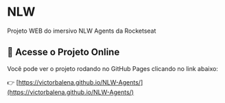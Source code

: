 # NLW
Projeto WEB do imersivo NLW Agents da Rocketseat


## 🚀 Acesse o Projeto Online

Você pode ver o projeto rodando no GitHub Pages clicando no link abaixo:

👉 [https://victorbalena.github.io/NLW-Agents/](https://victorbalena.github.io/NLW-Agents/)